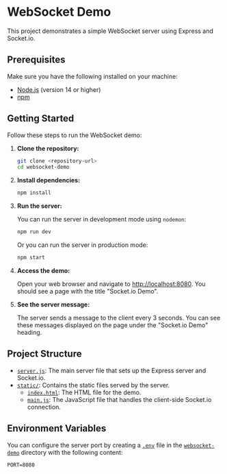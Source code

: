 # WebSocket Demo

This project demonstrates a simple WebSocket server using Express and Socket.io.

## Prerequisites

Make sure you have the following installed on your machine:

- [Node.js](https://nodejs.org/) (version 14 or higher)
- [npm](https://www.npmjs.com/)

## Getting Started

Follow these steps to run the WebSocket demo:

1. **Clone the repository:**

   ```sh
   git clone <repository-url>
   cd websocket-demo
   ```

2. **Install dependencies:**

   ```sh
   npm install
   ```

3. **Run the server:**

   You can run the server in development mode using `nodemon`:

   ```sh
   npm run dev
   ```

   Or you can run the server in production mode:

   ```sh
   npm start
   ```

4. **Access the demo:**

   Open your web browser and navigate to [http://localhost:8080](http://localhost:8080). You should see a page with the title "Socket.io Demo".

5. **See the server message:**

   The server sends a message to the client every 3 seconds. You can see these messages displayed on the page under the "Socket.io Demo" heading.

## Project Structure

- [`server.js`](command:_github.copilot.openRelativePath?%5B%7B%22scheme%22%3A%22file%22%2C%22authority%22%3A%22%22%2C%22path%22%3A%22%2FUsers%2Fxpeedstudio%2FWorkspace%2FGitHub%2Fnode-experiments-fahim%2Fwebsocket-demo%2Fserver.js%22%2C%22query%22%3A%22%22%2C%22fragment%22%3A%22%22%7D%5D "/Users/xpeedstudio/Workspace/GitHub/node-experiments-fahim/websocket-demo/server.js"): The main server file that sets up the Express server and Socket.io.
- [`static/`](command:_github.copilot.openSymbolFromReferences?%5B%22static%2F%22%2C%5B%7B%22uri%22%3A%7B%22%24mid%22%3A1%2C%22fsPath%22%3A%22%2FUsers%2Fxpeedstudio%2FWorkspace%2FGitHub%2Fnode-experiments-fahim%2Fwebsocket-demo%2Fserver.js%22%2C%22external%22%3A%22file%3A%2F%2F%2FUsers%2Fxpeedstudio%2FWorkspace%2FGitHub%2Fnode-experiments-fahim%2Fwebsocket-demo%2Fserver.js%22%2C%22path%22%3A%22%2FUsers%2Fxpeedstudio%2FWorkspace%2FGitHub%2Fnode-experiments-fahim%2Fwebsocket-demo%2Fserver.js%22%2C%22scheme%22%3A%22file%22%7D%2C%22pos%22%3A%7B%22line%22%3A8%2C%22character%22%3A16%7D%7D%5D%5D "Go to definition"): Contains the static files served by the server.
  - [`index.html`](command:_github.copilot.openRelativePath?%5B%7B%22scheme%22%3A%22file%22%2C%22authority%22%3A%22%22%2C%22path%22%3A%22%2FUsers%2Fxpeedstudio%2FWorkspace%2FGitHub%2Fnode-experiments-fahim%2Fwebsocket-demo-client%2Fpublic%2Findex.html%22%2C%22query%22%3A%22%22%2C%22fragment%22%3A%22%22%7D%5D "/Users/xpeedstudio/Workspace/GitHub/node-experiments-fahim/websocket-demo-client/public/index.html"): The HTML file for the demo.
  - [`main.js`](command:_github.copilot.openSymbolFromReferences?%5B%22main.js%22%2C%5B%7B%22uri%22%3A%7B%22%24mid%22%3A1%2C%22fsPath%22%3A%22%2FUsers%2Fxpeedstudio%2FWorkspace%2FGitHub%2Fnode-experiments-fahim%2Fwebsocket-demo%2Fpackage.json%22%2C%22external%22%3A%22file%3A%2F%2F%2FUsers%2Fxpeedstudio%2FWorkspace%2FGitHub%2Fnode-experiments-fahim%2Fwebsocket-demo%2Fpackage.json%22%2C%22path%22%3A%22%2FUsers%2Fxpeedstudio%2FWorkspace%2FGitHub%2Fnode-experiments-fahim%2Fwebsocket-demo%2Fpackage.json%22%2C%22scheme%22%3A%22file%22%7D%2C%22pos%22%3A%7B%22line%22%3A3%2C%22character%22%3A3%7D%7D%2C%7B%22uri%22%3A%7B%22%24mid%22%3A1%2C%22fsPath%22%3A%22%2FUsers%2Fxpeedstudio%2FWorkspace%2FGitHub%2Fnode-experiments-fahim%2Fwebsocket-demo%2Fstatic%2Findex.html%22%2C%22external%22%3A%22file%3A%2F%2F%2FUsers%2Fxpeedstudio%2FWorkspace%2FGitHub%2Fnode-experiments-fahim%2Fwebsocket-demo%2Fstatic%2Findex.html%22%2C%22path%22%3A%22%2FUsers%2Fxpeedstudio%2FWorkspace%2FGitHub%2Fnode-experiments-fahim%2Fwebsocket-demo%2Fstatic%2Findex.html%22%2C%22scheme%22%3A%22file%22%7D%2C%22pos%22%3A%7B%22line%22%3A11%2C%22character%22%3A17%7D%7D%5D%5D "Go to definition"): The JavaScript file that handles the client-side Socket.io connection.

## Environment Variables

You can configure the server port by creating a [`.env`](command:_github.copilot.openRelativePath?%5B%7B%22scheme%22%3A%22file%22%2C%22authority%22%3A%22%22%2C%22path%22%3A%22%2FUsers%2Fxpeedstudio%2FWorkspace%2FGitHub%2Fnode-experiments-fahim%2Fwebsocket-demo%2F.env%22%2C%22query%22%3A%22%22%2C%22fragment%22%3A%22%22%7D%5D "/Users/xpeedstudio/Workspace/GitHub/node-experiments-fahim/websocket-demo/.env") file in the [`websocket-demo`](command:_github.copilot.openRelativePath?%5B%7B%22scheme%22%3A%22file%22%2C%22authority%22%3A%22%22%2C%22path%22%3A%22%2FUsers%2Fxpeedstudio%2FWorkspace%2FGitHub%2Fnode-experiments-fahim%2Fwebsocket-demo%22%2C%22query%22%3A%22%22%2C%22fragment%22%3A%22%22%7D%5D "/Users/xpeedstudio/Workspace/GitHub/node-experiments-fahim/websocket-demo") directory with the following content:

```env
PORT=8080
```
